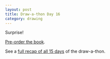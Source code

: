 ```yaml
---
layout: post
title: Draw-a-thon Day 16
category: drawing
---
```


Surprise!

<script async class="speakerdeck-embed" data-id="3e45909f477a4cfe9dd7ef93f7141827" data-ratio="1.77777777777778" src="//speakerdeck.com/assets/embed.js"></script>

[Pre-order the book](http://everybodydrawnow.com).

See a [full recap of all 15 days](/twitter-drawathon#drawing-of-the-day) of the draw-a-thon.
